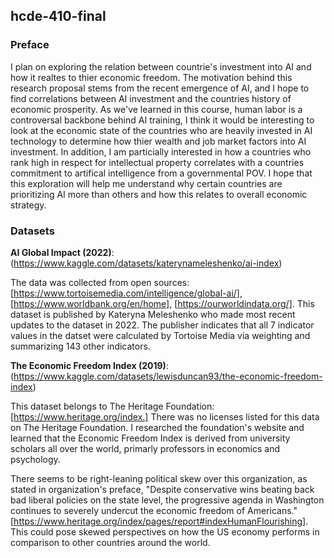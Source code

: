 ## hcde-410-final

### Preface
I plan on exploring the relation between countrie's investment into AI and how it realtes to thier economic freedom. The motivation behind this research proposal stems from the recent emergence of AI, and I hope to find correlations between AI investment and the  countries history of economic prosperity. As we've learned in this course, human labor is a controversal backbone behind AI training, I think it would be interesting to look at the economic state of the countries who are heavily invested in AI technology to determine how thier wealth and job market factors into AI investment. In addition, I am particially interested in how a countries who rank high in respect for intellectual property correlates with a countries commitment to artifical intelligence from a governmental POV. I hope that this exploration will help me understand why certain countries are prioritizing AI more than others and how this relates to overall economic strategy. 

### Datasets 

**AI Global Impact (2022)**:
(https://www.kaggle.com/datasets/katerynameleshenko/ai-index) 

The data was collected from open sources: [https://www.tortoisemedia.com/intelligence/global-ai/], [https://www.worldbank.org/en/home], [https://ourworldindata.org/]. This dataset is published by Kateryna Meleshenko who made most recent updates to the dataset in 2022. The publisher indicates that all 7 indicator values in the datset were calculated by Tortoise Media via weighting and summarizing 143 other indicators.

**The Economic Freedom Index (2019)**:
(https://www.kaggle.com/datasets/lewisduncan93/the-economic-freedom-index)

This dataset belongs to The Heritage Foundation: [https://www.heritage.org/index.] There was no licenses listed for this data on The Heritage Foundation. I researched the foundation's website and learned that the Economic Freedom Index is derived from university scholars all over the world, primarly professors in economics and psychology. 

There seems to be right-leaning political skew over this organization, as stated in organization's preface, "Despite conservative wins beating back bad liberal policies on the state level, the progressive agenda in Washington continues to severely undercut the economic freedom of Americans." [https://www.heritage.org/index/pages/report#indexHumanFlourishing]. This could pose skewed perspectives on how the US economy performs in comparison to other countries around the world.